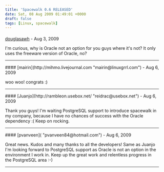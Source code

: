 ```yaml
---
title: 'Spacewalk 0.6 RELEASED'
date: Sat, 08 Aug 2009 01:49:01 +0000
draft: false
tags: [Linux, spacewalk]
---
```



#### 
[douglasawh](http://www.unc.edu/~whitdoug "whitdoug@email.unc.edu") - <time datetime="2009-08-12 20:16:08">Aug 3, 2009</time>

I'm curious, why is Oracle not an option for you guys where it's not? It only uses the freeware version of Oracle, no?
<hr />
#### 
[mairin](http://mihmo.livejournal.com "mairin@linuxgrrl.com") - <time datetime="2009-08-08 02:01:49">Aug 6, 2009</time>

woo woo! congrats :)
<hr />
#### 
[Juanjo](http://rambleon.usebox.net/ "reidrac@usebox.net") - <time datetime="2009-08-08 04:23:45">Aug 6, 2009</time>

Thank you guys! I'm waiting PostgreSQL support to introduce spacewalk in my company, because I have no chances of success with the Oracle dependency :( Keep on rocking.
<hr />
#### 
[pvanveen]( "pvanveen84@hotmail.com") - <time datetime="2009-08-08 09:15:48">Aug 6, 2009</time>

Great news. Kudos and many thanks to all the developers! Same as Juanjo I'm looking forward to PostgreSQL support as Oracle is not an option in the environment I work in. Keep up the great work and relentless progress in the PostgreSQL area :-)
<hr />
